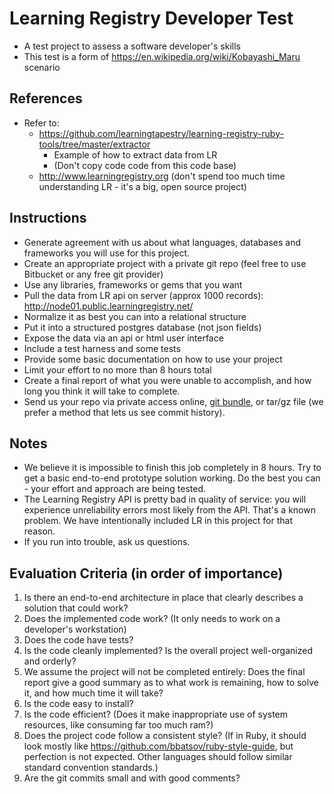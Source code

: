 # Learning Registry Developer Test
* A test project to assess a software developer's skills
* This test is a form of https://en.wikipedia.org/wiki/Kobayashi_Maru scenario

## References
* Refer to: 
  * https://github.com/learningtapestry/learning-registry-ruby-tools/tree/master/extractor
    * Example of how to extract data from LR
    * (Don't copy code code from this code base)
  * http://www.learningregistry.org (don't spend too much time understanding LR - it's a big, open source project)

## Instructions
* Generate agreement with us about what languages, databases and frameworks you will use for this project.
* Create an appropriate project with a private git repo (feel free to use Bitbucket or any free git provider)
* Use any libraries, frameworks or gems that you want
* Pull the data from LR api on server (approx 1000 records): http://node01.public.learningregistry.net/
* Normalize it as best you can into a relational structure
* Put it into a structured postgres database (not json fields)
* Expose the data via an api or html user interface
* Include a test harness and some tests
* Provide some basic documentation on how to use your project
* Limit your effort to no more than 8 hours total
* Create a final report of what you were unable to accomplish, and how long you think it will take to complete.
* Send us your repo via private access online, [git bundle](https://git-scm.com/blog/2010/03/10/bundles.html), or tar/gz file (we prefer a method that lets us see commit history).

## Notes
* We believe it is impossible to finish this job completely in 8 hours. Try to get a basic end-to-end prototype solution working. Do the best you can - your effort and approach are being tested.
* The Learning Registry API is pretty bad in quality of service: you will experience unreliability errors most likely from the API. That's a known problem. We have intentionally included LR in this project for that reason.
* If you run into trouble, ask us questions.

## Evaluation Criteria (in order of importance)
1. Is there an end-to-end architecture in place that clearly describes a solution that could work?
1. Does the implemented code work? (It only needs to work on a developer's workstation)
1. Does the code have tests?
1. Is the code cleanly implemented? Is the overall project well-organized and orderly?
1. We assume the project will not be completed entirely: Does the final report give a good summary as to what work is remaining, how to solve it, and how much time it will take?
1. Is the code easy to install?
1. Is the code efficient? (Does it make inappropriate use of system resources, like consuming far too much ram?)
1. Does the project code follow a consistent style? (If in Ruby, it should look mostly like https://github.com/bbatsov/ruby-style-guide, but perfection is not expected. Other languages should follow similar standard convention standards.)
1. Are the git commits small and with good comments?
